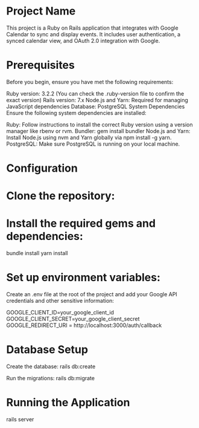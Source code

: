 # Project Name
This project is a Ruby on Rails application that integrates with Google Calendar to sync and display events. It includes user authentication, a synced calendar view, and OAuth 2.0 integration with Google.

# Prerequisites
Before you begin, ensure you have met the following requirements:

Ruby version: 3.2.2 (You can check the .ruby-version file to confirm the exact version)
Rails version: 7.x
Node.js and Yarn: Required for managing JavaScript dependencies
Database: PostgreSQL
System Dependencies
Ensure the following system dependencies are installed:

Ruby: Follow instructions to install the correct Ruby version using a version manager like rbenv or rvm.
Bundler: gem install bundler
Node.js and Yarn: Install Node.js using nvm and Yarn globally via npm install -g yarn.
PostgreSQL: Make sure PostgreSQL is running on your local machine.

# Configuration

# Clone the repository:


# Install the required gems and dependencies:

bundle install
yarn install

# Set up environment variables:
Create an .env file at the root of the project and add your Google API credentials and other sensitive information:

GOOGLE_CLIENT_ID=your_google_client_id
GOOGLE_CLIENT_SECRET=your_google_client_secret
GOOGLE_REDIRECT_URI = http://localhost:3000/auth/callback

# Database Setup

Create the database:
rails db:create

Run the migrations:
rails db:migrate

# Running the Application

rails server
